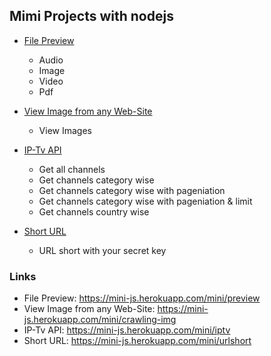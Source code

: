 ## Mimi Projects with nodejs

* [File Preview](https://mini-js.herokuapp.com/mini/preview)

    - Audio 
    - Image
    - Video
    - Pdf

* [View Image from any Web-Site](https://mini-js.herokuapp.com/mini/crawling-img)

  - View Images

* [IP-Tv API](https://mini-js.herokuapp.com/mini/iptv)  

  - Get all channels
  - Get channels category wise
  - Get channels category wise with pageniation
  - Get channels category wise with pageniation & limit
  - Get channels country wise

* [Short URL](https://mini-js.herokuapp.com/mini/urlshort)

  - URL short with your secret key

### Links

  - File Preview: https://mini-js.herokuapp.com/mini/preview
  - View Image from any Web-Site: https://mini-js.herokuapp.com/mini/crawling-img
  - IP-Tv API: https://mini-js.herokuapp.com/mini/iptv
  - Short URL: https://mini-js.herokuapp.com/mini/urlshort